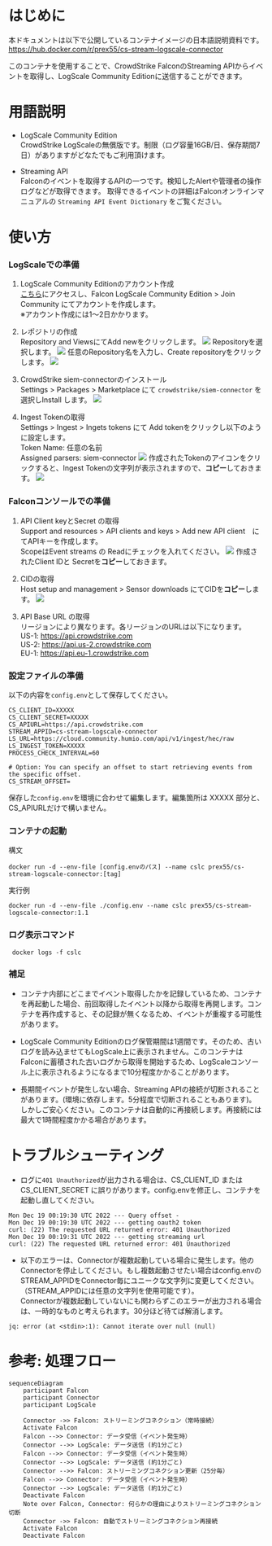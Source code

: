 # はじめに
本ドキュメントは以下で公開しているコンテナイメージの日本語説明資料です。  
https://hub.docker.com/r/prex55/cs-stream-logscale-connector

このコンテナを使用することで、CrowdStrike FalconのStreaming APIからイベントを取得し、LogScale Community Editionに送信することができます。


# 用語説明
- LogScale Community Edition  
CrowdStrike LogScaleの無償版です。制限（ログ容量16GB/日、保存期間7日）がありますがどなたでもご利用頂けます。

- Streaming API  
Falconのイベントを取得するAPIの一つです。検知したAlertや管理者の操作ログなどが取得できます。
取得できるイベントの詳細はFalconオンラインマニュアルの `Streaming API Event Dictionary` をご覧ください。



# 使い方

### LogScaleでの準備
1. LogScale Community Editionのアカウント作成  
[こちら](https://www.crowdstrike.com/products/observability/falcon-logscale/#get-started)にアクセスし、Falcon LogScale Community Edition > Join Community にてアカウントを作成します。  
※アカウント作成には1〜2日かかります。

1. レポジトリの作成  
Repository and ViewsにてAdd newをクリックします。
![](2023-01-10-11-41-46.png)
Repositoryを選択します。
![](2023-01-10-11-42-41.png)
任意のRepository名を入力し、Create repositoryをクリックします。
![](2023-01-10-11-43-50.png)

1. CrowdStrike siem-connectorのインストール  
   Settings > Packages > Marketplace にて `crowdstrike/siem-connector` を選択しInstall します。
![](2023-01-10-11-46-11.png)

1. Ingest Tokenの取得  
   Settings > Ingest > Ingets tokens にて Add tokenをクリックし以下のように設定します。  
   Token Name: 任意の名前  
   Assigned parsers: siem-connector
  ![](2023-01-10-11-49-46.png)
  作成されたTokenのアイコンをクリックすると、Ingest Tokenの文字列が表示されますので、**コピー**しておきます。
  ![](2023-01-10-12-03-00.png)

### Falconコンソールでの準備
1. API Client keyとSecret の取得  
Support and resources > API clients and keys > Add new API client　にてAPIキーを作成します。  
ScopeはEvent streams の Readにチェックを入れてください。
![](2023-01-05-14-26-20.png)
作成されたClient IDと Secretを**コピー**しておきます。

2. CIDの取得  
Host setup and management > Sensor downloads にてCIDを**コピー**します。
![](2023-01-05-17-57-37.png)


3. API Base URL の取得  
リージョンにより異なります。各リージョンのURLは以下になります。  
US-1: https://api.crowdstrike.com  
US-2: https://api.us-2.crowdstrike.com  
EU-1: https://api.eu-1.crowdstrike.com  


### 設定ファイルの準備
以下の内容を`config.env`として保存してください。
```
CS_CLIENT_ID=XXXXX
CS_CLIENT_SECRET=XXXXX
CS_APIURL=https://api.crowdstrike.com
STREAM_APPID=cs-stream-logscale-connector
LS_URL=https://cloud.community.humio.com/api/v1/ingest/hec/raw
LS_INGEST_TOKEN=XXXXX
PROCESS_CHECK_INTERVAL=60

# Option: You can specify an offset to start retrieving events from the specific offset.
CS_STREAM_OFFSET=
```
保存した`config.env`を環境に合わせて編集します。編集箇所は XXXXX 部分と、CS_APIURLだけで構いません。


### コンテナの起動

構文
```
docker run -d --env-file [config.envのパス] --name cslc prex55/cs-stream-logscale-connector:[tag]
```

実行例
```
docker run -d --env-file ./config.env --name cslc prex55/cs-stream-logscale-connector:1.1
```


### ログ表示コマンド
```
 docker logs -f cslc
```

### 補足
- コンテナ内部にどこまでイベント取得したかを記録しているため、コンテナを再起動した場合、前回取得したイベント以降から取得を再開します。コンテナを再作成すると、その記録が無くなるため、イベントが重複する可能性があります。

- LogScale Community Editionのログ保管期間は1週間です。そのため、古いログを読み込ませてもLogScale上に表示されません。このコンテナはFalconに蓄積された古いログから取得を開始するため、LogScaleコンソール上に表示されるようになるまで10分程度かかることがあります。

- 長期間イベントが発生しない場合、Streaming APIの接続が切断されることがあります。(環境に依存します。5分程度で切断されることもあります)。  
しかしご安心ください。このコンテナは自動的に再接続します。再接続には最大で1時間程度かかる場合があります。




# トラブルシューティング
- ログに`401 Unauthorized`が出力される場合は、CS_CLIENT_ID または CS_CLIENT_SECRET に誤りがあります。config.envを修正し、コンテナを起動し直してください。

```
Mon Dec 19 00:19:30 UTC 2022 --- Query offset -
Mon Dec 19 00:19:30 UTC 2022 --- getting oauth2 token
curl: (22) The requested URL returned error: 401 Unauthorized
Mon Dec 19 00:19:31 UTC 2022 --- getting streaming url
curl: (22) The requested URL returned error: 401 Unauthorized
```

- 以下のエラーは、Connectorが複数起動している場合に発生します。他のConnectorを停止してください。もし複数起動させたい場合はconfig.envのSTREAM_APPIDをConnector毎にユニークな文字列に変更してください。（STREAM_APPIDには任意の文字列を使用可能です）。  
Connectorが複数起動していないにも関わらずこのエラーが出力される場合は、一時的なものと考えられます。30分ほど待てば解消します。

```
jq: error (at <stdin>:1): Cannot iterate over null (null)
```


# 参考: 処理フロー
```mermaid
sequenceDiagram
    participant Falcon
    participant Connector
    participant LogScale

    Connector ->> Falcon: ストリーミングコネクション（常時接続）
    Activate Falcon
    Falcon -->> Connector: データ受信（イベント発生時）
    Connector -->> LogScale: データ送信 (約1分ごと)
    Falcon -->> Connector: データ受信（イベント発生時）
    Connector -->> LogScale: データ送信 (約1分ごと)
    Connector -->> Falcon: ストリーミングコネクション更新（25分毎）
    Falcon -->> Connector: データ受信（イベント発生時）
    Connector -->> LogScale: データ送信 (約1分ごと)
    Deactivate Falcon
    Note over Falcon, Connector: 何らかの理由によりストリーミングコネクション切断
    Connector ->> Falcon: 自動でストリーミングコネクション再接続
    Activate Falcon
    Deactivate Falcon
```
